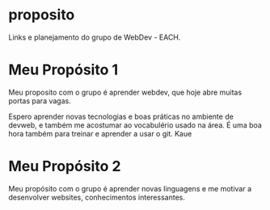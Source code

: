 # proposito
Links e planejamento do grupo de WebDev - EACH.

# Meu Propósito 1
Meu proposito com o grupo é aprender webdev, que hoje abre muitas portas para vagas.

Espero aprender novas tecnologias e boas práticas no ambiente de devweb, e também me acostumar ao vocabulério usado na área. É uma boa hora também para treinar e aprender a usar o git.
Kaue

# Meu Propósito 2
Meu propósito com o grupo é aprender novas linguagens e me motivar a desenvolver websites, conhecimentos interessantes.